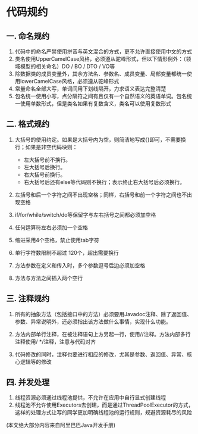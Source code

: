# 代码规约

## 一. 命名规约

1. 代码中的命名严禁使用拼音与英文混合的方式，更不允许直接使用中文的方式
2. 类名使用UpperCamelCase风格，必须遵从驼峰形式，但以下情形例外：（领域模型的相关命名）DO / BO / DTO / VO等
3. 除数据类的成员变量外，其余方法名、参数名、成员变量、局部变量都统一使用lowerCamelCase风格，必须遵从驼峰形式
4. 常量命名全部大写，单词间用下划线隔开，力求语义表达完整清楚
5. 包名统一使用小写，点分隔符之间有且仅有一个自然语义的英语单词。包名统一使用单数形式，但是类名如果有复数含义，类名可以使用复数形式

## 二. 格式规约

1. 大括号的使用约定。如果是大括号内为空，则简洁地写成{}即可，不需要换行；如果是非空代码块则：
   - 左大括号前不换行。
   - 左大括号后换行。
   - 右大括号前换行。
   - 右大括号后还有else等代码则不换行；表示终止右大括号后必须换行。

2. 左括号和后一个字符之间不出现空格；同样，右括号和前一个字符之间也不出现空格
3. if/for/while/switch/do等保留字与左右括号之间都必须加空格
4. 任何运算符左右必须加一个空格
5. 缩进采用4个空格，禁止使用tab字符
6. 单行字符数限制不超过  120个，超出需要换行
7. 方法参数在定义和传入时，多个参数逗号后边必须加空格
8. 方法与方法之间插入两个空行

## 三. 注释规约

1. 所有的抽象方法（包括接口中的方法）必须要用Javadoc注释、除了返回值、参数、异常说明外，还必须指出该方法做什么事情，实现什么功能。

2. 方法内部单行注释，在被注释语句上方另起一行，使用//注释。方法内部多行注释使用/ */注释，注意与代码对齐

3. 代码修改的同时，注释也要进行相应的修改，尤其是参数、返回值、异常、核心逻辑等的修改

   

## 四. 并发处理

1. 线程资源必须通过线程池提供，不允许在应用中自行显式创建线程
2. 线程池不允许使用Executors去创建，而是通过ThreadPoolExecutor的方式，这样的处理方式让写的同学更加明确线程池的运行规则，规避资源耗尽的风险



(本文绝大部分内容来自阿里巴巴Java开发手册)



